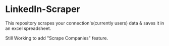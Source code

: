 # LinkedIn-Scraper


This repository scrapes your connection's(currently users) data & saves it in an excel spreadsheet.

Still Working to add "Scrape Companies" feature.
